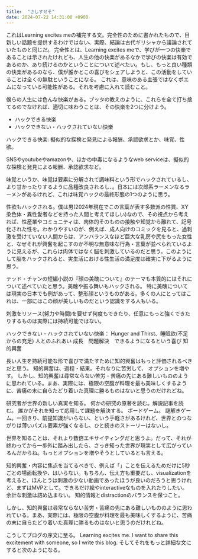 ```yaml
---
title:  "さしすせそ"
date: 2024-07-22 14:31:00 +0900
---
```

これはLearning excites meの補完する文。完全性のために書かれたもので、目新しい話題を提供するわけではない、実際、結論は古代ギリシャから議論されていたものと同じだ。
完全性とは、Learning excites meで、学びが一つの快楽であることは示されたけれども、人生の他の快楽があるなかで学びの快楽は有効であるのか、あり続けるのかということについて述べたい。もし、もっと良い種類の快楽があるのなら、僕が誰かとこの喜びをシェアしようと、この活動をしていることは全くの無駄ということになる。
これは、意味のある主張ではなくポエムになっている可能性がある。それを考慮に入れて読むこと。

僕らの人生には色んな快楽がある。ブッタの教えのように、これらを全て打ち捨てるのでなければ、適切に味わうことは、その快楽を2つに分けよう。
- ハックできる快楽
- ハックできない・ハックされていない快楽

ハックできる快楽: 擬似的な探検と発見による報酬、承認欲求とか、味覚、性欲。

SNSやyoutubeやamazonや、ほかの中毒になるようなweb serviceは、擬似的な探検と発見による報酬、承認欲求など。

味覚というか、味覚は要素に分解されて調味料という形でハックされているし、より甘かったりするように品種改良されるし、。日本には次郎系ラーメンなるラーメンがあるけれど、これは味覚ハックの最終形態の1つのように思う。

性欲もハックされる。僕は男(2024年現在でこの言葉が表す多数派の性質、XY染色体・異性愛者などを持った人間と考えてほしい)なので、その視点から考えれば、性産業やコミュニティは、肉体的そのものの接触や知覚から離れて、記号化された性を。わかりやすいのが、例えば、成人向けのコミックを見ると、過刺激を受けていない人間からは、アンバランスなほど巨大な乳房や尻をもった女性と、なぜそれが興奮を起こすのか不明な無意味な行為・言葉が並べられているように見えるが、これらは肉体ではなく脳を刺激しているのだと思う。このようにして脳をハックされると、実生活における性生活の満足度は確実に下がるように思う。

テッド・チャンの短編小説の『顔の美醜について』のテーマも本質的にはそれについて述べていたと思う。美醜や振る舞いもハックされる。
特に美醜については現実の日本でも例があって、整形顔というものがある。多くの人にとってはこれは、一部にはこの顔が美しいものだという認識をする人もいる。

刺激をリソース(努力や時間)を要せず何度もできたり、任意にもっと強くできたりするものは実際には持続可能ではない。

ハックできない・ハックされていない快楽：
Hunger and Thirst、睡眠欲(不足からの充足)
人とのふれあい
成長　問題解決　できるようになるという喜び
知的興奮

長い人生を持続可能な形で喜びで満たすために知的興奮はもっと評価されるべきだと思う。
知的興奮は、過程・結果。それなりに苦労して、
オプションを増やす。
しかし、知的興奮は尋常ならない苦労・苦痛の先にある難しいもののように思われている。まあ、実際には、極限の空腹が料理を最も美味しくするように、苦痛の末に自らたどり着いた真理に勝るものはないと思うのだけれどね。

研究者が世界の新しい真実を知る。
何かの研究の原著を読む。解説記事を読む。
誰かがそれを知って応用して課題を解決する。
ボードゲーム。
謎解きゲーム。一回きり、前提知識がいらない、という手軽さがあるけれど、世界とのつながりは薄いパズル要素が強くなるし、ひと続きのストーリーはないし。

世界を知ることは、それより数倍エキサイティングだと思うよ。だって、それが終わってから一歩外に踏み出したら、さっき知った世界が現実として広がっているんだからね。もっとオプションを増やそうとしているとも言える。

知的興奮・内容に焦点を当てるべきで、例えば「」ことを伝えるためだけに5秒ごとの場面転換や、はいらない。もちろん、伝え方も重要だし、visualizationを考えると、ほんとうは刺激の少ない動画であったほうが良いのだろうと思うけれど、まずはMVPとして。できるだけ絵やinteractiveなものを入れたりしたい。余計な刺激は詰め込まない。
知的情報とdistractionのバランスを保つこと。

しかし、知的興奮は尋常ならない苦労・苦痛の先にある難しいもののように思われている。まあ、実際には、極限の空腹が料理を最も美味しくするように、苦痛の末に自らたどり着いた真理に勝るものはないと思うのだけれどね。


こうしてブログの序文に至る。
Learning excites me.
I want to share this excitement with someone, so I write this blog.
そしてそれをもっと詳細な文にすると次のようになる。

